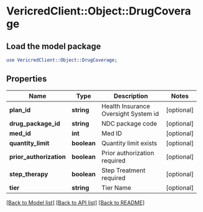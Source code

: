 # VericredClient::Object::DrugCoverage

## Load the model package
```perl
use VericredClient::Object::DrugCoverage;
```

## Properties
Name | Type | Description | Notes
------------ | ------------- | ------------- | -------------
**plan_id** | **string** | Health Insurance Oversight System id | [optional] 
**drug_package_id** | **string** | NDC package code | [optional] 
**med_id** | **int** | Med ID | [optional] 
**quantity_limit** | **boolean** | Quantity limit exists | [optional] 
**prior_authorization** | **boolean** | Prior authorization required | [optional] 
**step_therapy** | **boolean** | Step Treatment required | [optional] 
**tier** | **string** | Tier Name | [optional] 

[[Back to Model list]](../README.md#documentation-for-models) [[Back to API list]](../README.md#documentation-for-api-endpoints) [[Back to README]](../README.md)


